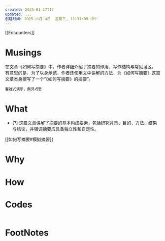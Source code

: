 ```yaml
---
created: 2025-01-17T17
updated: ...
创建时间: 2025-六月-4日  星期三, 11:31:09 中午
---
```

[[Encounters]]

# Musings
在文章《如何写摘要》中，作者详细介绍了摘要的作用、写作结构与常见误区。
有意思的是，为了以身示范，作者还使用文中讲解的方法，为《如何写摘要》这篇文章本身撰写了一个“《如何写摘要》的摘要”。

```ad-hint
套娃式演示，颇具巧思

```


# What
- [?] 这篇文章讲解了摘要的基本构成要素，包括研究背景、目的、方法、结果与结论，并强调摘要应具备独立性和自足性。

[[如何写摘要#模拟摘要]]

# Why



# How



# Codes

```python

```



# FootNotes